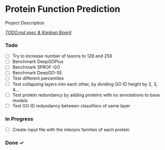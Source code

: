 # Protein Function Prediction

Project Description

<em>[TODO.md spec & Kanban Board](https://bit.ly/3fCwKfM)</em>

### Todo

- [ ] Try to increase number of taxons to 128 and 256  
- [ ] Benchmark DeepGOPlus  
- [ ] Benchmark SPROF-GO  
- [ ] Benchmark DeepGO-SE  
- [ ] Test different percentiles  
- [ ] Test collapsing layers into each other, by dividing GO ID height by 2, 3, 4...  
- [ ] Test protein redundancy by adding proteins with no annotations to base models  
- [ ] Test GO ID redundancy between classifiers of same layer  

### In Progress

- [ ] Create input file with the interpro families of each protein  

### Done ✓


